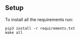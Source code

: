 

## Setup

To install all the requirements run:

```
pip3 install -r requirements.txt
make all
```
